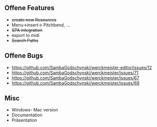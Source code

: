## Offene Features
 * ~~create new Resources~~
 * Menu->insert-> Pitchbend, ...
 * ~~SPA integration~~
 * export to midi
 * ~~Search Paths~~
 
## Offene Bugs
 * https://github.com/SambaGodschynski/werckmeister-editor/issues/12
 * https://github.com/SambaGodschynski/werckmeister/issues/71
 * https://github.com/SambaGodschynski/werckmeister/issues/67
 * https://github.com/SambaGodschynski/werckmeister/issues/68
## Misc
 * Windows- Mac version
 * Documentation
 * Präsentation
